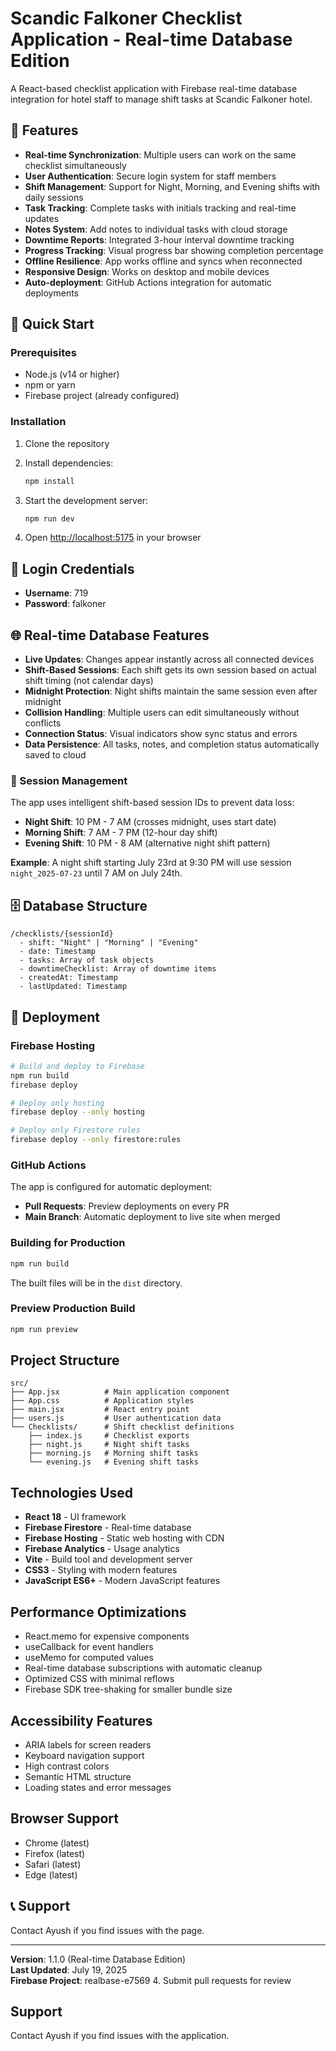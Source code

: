# Scandic Falkoner Checklist Application - Real-time Database Edition

A React-based checklist application with Firebase real-time database integration for hotel staff to manage shift tasks at Scandic Falkoner hotel.

## 🚀 Features

- **Real-time Synchronization**: Multiple users can work on the same checklist simultaneously
- **User Authentication**: Secure login system for staff members
- **Shift Management**: Support for Night, Morning, and Evening shifts with daily sessions
- **Task Tracking**: Complete tasks with initials tracking and real-time updates
- **Notes System**: Add notes to individual tasks with cloud storage
- **Downtime Reports**: Integrated 3-hour interval downtime tracking
- **Progress Tracking**: Visual progress bar showing completion percentage
- **Offline Resilience**: App works offline and syncs when reconnected
- **Responsive Design**: Works on desktop and mobile devices
- **Auto-deployment**: GitHub Actions integration for automatic deployments

## 🔧 Quick Start

### Prerequisites
- Node.js (v14 or higher)
- npm or yarn
- Firebase project (already configured)

### Installation

1. Clone the repository
2. Install dependencies:
   ```bash
   npm install
   ```

3. Start the development server:
   ```bash
   npm run dev
   ```

4. Open [http://localhost:5175](http://localhost:5175) in your browser

## 🔑 Login Credentials

- **Username**: 719
- **Password**: falkoner

## 🌐 Real-time Database Features

- **Live Updates**: Changes appear instantly across all connected devices
- **Shift-Based Sessions**: Each shift gets its own session based on actual shift timing (not calendar days)
- **Midnight Protection**: Night shifts maintain the same session even after midnight
- **Collision Handling**: Multiple users can edit simultaneously without conflicts
- **Connection Status**: Visual indicators show sync status and errors
- **Data Persistence**: All tasks, notes, and completion status automatically saved to cloud

### 📅 Session Management

The app uses intelligent shift-based session IDs to prevent data loss:

- **Night Shift**: 10 PM - 7 AM (crosses midnight, uses start date)
- **Morning Shift**: 7 AM - 7 PM (12-hour day shift)  
- **Evening Shift**: 10 PM - 8 AM (alternative night shift pattern)

**Example**: A night shift starting July 23rd at 9:30 PM will use session `night_2025-07-23` until 7 AM on July 24th.

## 🗄️ Database Structure

```
/checklists/{sessionId}
  - shift: "Night" | "Morning" | "Evening"
  - date: Timestamp
  - tasks: Array of task objects
  - downtimeChecklist: Array of downtime items
  - createdAt: Timestamp
  - lastUpdated: Timestamp
```

## 🚀 Deployment

### Firebase Hosting
```bash
# Build and deploy to Firebase
npm run build
firebase deploy

# Deploy only hosting
firebase deploy --only hosting

# Deploy only Firestore rules
firebase deploy --only firestore:rules
```

### GitHub Actions
The app is configured for automatic deployment:
- **Pull Requests**: Preview deployments on every PR
- **Main Branch**: Automatic deployment to live site when merged

### Building for Production

```bash
npm run build
```

The built files will be in the `dist` directory.

### Preview Production Build

```bash
npm run preview
```

## Project Structure

```
src/
├── App.jsx          # Main application component
├── App.css          # Application styles
├── main.jsx         # React entry point
├── users.js         # User authentication data
└── Checklists/      # Shift checklist definitions
    ├── index.js     # Checklist exports
    ├── night.js     # Night shift tasks
    ├── morning.js   # Morning shift tasks
    └── evening.js   # Evening shift tasks
```

## Technologies Used

- **React 18** - UI framework
- **Firebase Firestore** - Real-time database
- **Firebase Hosting** - Static web hosting with CDN
- **Firebase Analytics** - Usage analytics
- **Vite** - Build tool and development server
- **CSS3** - Styling with modern features
- **JavaScript ES6+** - Modern JavaScript features

## Performance Optimizations

- React.memo for expensive components
- useCallback for event handlers
- useMemo for computed values
- Real-time database subscriptions with automatic cleanup
- Optimized CSS with minimal reflows
- Firebase SDK tree-shaking for smaller bundle size

## Accessibility Features

- ARIA labels for screen readers
- Keyboard navigation support
- High contrast colors
- Semantic HTML structure
- Loading states and error messages

## Browser Support

- Chrome (latest)
- Firefox (latest)
- Safari (latest)
- Edge (latest)

## 📞 Support

Contact Ayush if you find issues with the page.

---

**Version**: 1.1.0 (Real-time Database Edition)  
**Last Updated**: July 19, 2025  
**Firebase Project**: realbase-e7569
4. Submit pull requests for review

## Support

Contact Ayush if you find issues with the application.
